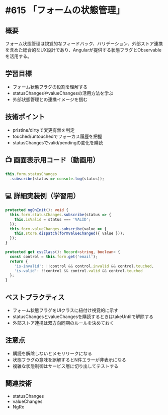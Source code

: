 # #615 「フォームの状態管理」

## 概要
フォーム状態管理は視覚的なフィードバック、バリデーション、外部ストア連携を含めた総合的なUX設計であり、Angularが提供する状態フラグとObservableを活用する。

## 学習目標
- フォーム状態フラグの役割を理解する
- statusChangesやvalueChangesの活用方法を学ぶ
- 外部状態管理との連携イメージを掴む

## 技術ポイント
- pristine/dirtyで変更有無を判定
- touched/untouchedでフォーカス履歴を把握
- statusChangesでvalid/pendingの変化を購読

## 📺 画面表示用コード（動画用）
```typescript
this.form.statusChanges
  .subscribe(status => console.log(status));
```

## 💻 詳細実装例（学習用）
```typescript
protected ngOnInit(): void {
  this.form.statusChanges.subscribe(status => {
    this.isValid = status === 'VALID';
  });
  this.form.valueChanges.subscribe(value => {
    this.store.dispatch(formValueChanged({ value }));
  });
}

protected get cssClass(): Record<string, boolean> {
  const control = this.form.get('email');
  return {
    'is-invalid': !!control && control.invalid && control.touched,
    'is-valid': !!control && control.valid && control.touched
  };
}
```

## ベストプラクティス
- フォーム状態フラグをUIクラスに紐付け視覚的に示す
- statusChangesとvalueChangesを購読するときはtakeUntilで解除する
- 外部ストア連携は双方向同期のルールを決めておく

## 注意点
- 購読を解除しないとメモリリークになる
- 状態フラグの意味を誤解するとN件エラーが非表示になる
- 複雑な状態制御はサービス層に切り出してテストする

## 関連技術
- statusChanges
- valueChanges
- NgRx
